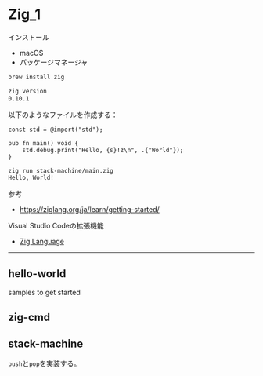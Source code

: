 # Zig_1

インストール

- macOS
- パッケージマネージャ

```sh
brew install zig
```

```sh
zig version
0.10.1
```

以下のようなファイルを作成する：

```zig
const std = @import("std");

pub fn main() void {
    std.debug.print("Hello, {s}!z\n", .{"World"});
}
```

```sh
zig run stack-machine/main.zig
Hello, World!
```

参考

- https://ziglang.org/ja/learn/getting-started/


Visual Studio Codeの拡張機能

- [Zig Language](https://marketplace.visualstudio.com/items?itemName=ziglang.vscode-zig)

---

## hello-world

samples to get started

## zig-cmd

## stack-machine

`push`と`pop`を実装する。
